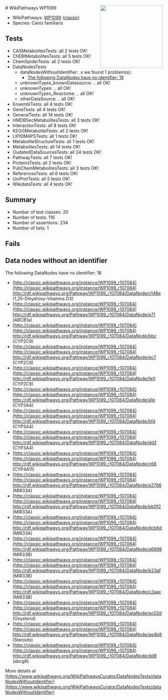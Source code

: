 <img style="float: right; width: 200px" src="https://upload.wikimedia.org/wikipedia/commons/thumb/8/83/Wplogo_with_text_500.png/640px-Wplogo_with_text_500.png" />
# WikiPathways WP1099

* WikiPathways: [WP1099](https://wikipathways.org/pathways/WP1099) ([classic](https://classic.wikipathways.org/instance/WP1099))
* Species: Canis familiaris
## Tests
* CASMetabolitesTests: all 2 tests OK!
* ChEBIMetabolitesTests: all 5 tests OK!
* ChemSpiderTests: all 2 tests OK!
* DataNodesTests
    * dataNodesWithoutIdentifier: .x we found 1 problem(s):
        * [The following DataNodes have no identifier: 18](#8792c498)
    * unknownTypes_knownDatasource: .. all OK!
    * unknownTypes: .. all OK!
    * unknownTypes_Reactome: .. all OK!
    * otherDataSource: .. all OK!
* EnsemblTests: all 4 tests OK!
* GeneTests: all 4 tests OK!
* GeneralTests: all 14 tests OK!
* HMDBSecMetabolitesTests: all 3 tests OK!
* InteractionTests: all 8 tests OK!
* KEGGMetaboliteTests: all 2 tests OK!
* LIPIDMAPSTests: all 1 tests OK!
* MetaboliteStructureTests: all 1 tests OK!
* MetabolitesTests: all 14 tests OK!
* OudatedDataSourcesTests: all 24 tests OK!
* PathwayTests: all 7 tests OK!
* ProteinsTests: all 2 tests OK!
* PubChemMetabolitesTests: all 3 tests OK!
* ReferencesTests: all 6 tests OK!
* UniProtTests: all 5 tests OK!
* WikidataTests: all 4 tests OK!


## Summary

* Number of test classes: 20
* Number of tests: 116
* Number of assertions: 234
* Number of fails: 1

## Fails

<a name="8792c498" />

## Data nodes without an identifier

The following DataNodes have no identifier: 18

* [http://classic.wikipathways.org/instance/WP1099_r107084](http://classic.wikipathways.org/instance/WP1099_r107084) http://rdf.wikipathways.org/Pathway/WP1099_r107084/DataNode/c148e (1,25-Dihydroxy-Vitamins D3)
* [http://classic.wikipathways.org/instance/WP1099_r107084](http://classic.wikipathways.org/instance/WP1099_r107084) http://rdf.wikipathways.org/Pathway/WP1099_r107084/DataNode/e71 (ABCB1a)
* [http://classic.wikipathways.org/instance/WP1099_r107084](http://classic.wikipathways.org/instance/WP1099_r107084) http://rdf.wikipathways.org/Pathway/WP1099_r107084/DataNode/bbc (CYP2C9)
* [http://classic.wikipathways.org/instance/WP1099_r107084](http://classic.wikipathways.org/instance/WP1099_r107084) http://rdf.wikipathways.org/Pathway/WP1099_r107084/DataNode/ec7 (CYP2C9)
* [http://classic.wikipathways.org/instance/WP1099_r107084](http://classic.wikipathways.org/instance/WP1099_r107084) http://rdf.wikipathways.org/Pathway/WP1099_r107084/DataNode/fe0 (CYP2C9)
* [http://classic.wikipathways.org/instance/WP1099_r107084](http://classic.wikipathways.org/instance/WP1099_r107084) http://rdf.wikipathways.org/Pathway/WP1099_r107084/DataNode/a1e (CYP3A4)
* [http://classic.wikipathways.org/instance/WP1099_r107084](http://classic.wikipathways.org/instance/WP1099_r107084) http://rdf.wikipathways.org/Pathway/WP1099_r107084/DataNode/bfd (CYP3A4)
* [http://classic.wikipathways.org/instance/WP1099_r107084](http://classic.wikipathways.org/instance/WP1099_r107084) http://rdf.wikipathways.org/Pathway/WP1099_r107084/DataNode/dd2 (CYP3A4)
* [http://classic.wikipathways.org/instance/WP1099_r107084](http://classic.wikipathways.org/instance/WP1099_r107084) http://rdf.wikipathways.org/Pathway/WP1099_r107084/DataNode/c68 (CYP4A11)
* [http://classic.wikipathways.org/instance/WP1099_r107084](http://classic.wikipathways.org/instance/WP1099_r107084) http://rdf.wikipathways.org/Pathway/WP1099_r107084/DataNode/a2766 (MIR33A)
* [http://classic.wikipathways.org/instance/WP1099_r107084](http://classic.wikipathways.org/instance/WP1099_r107084) http://rdf.wikipathways.org/Pathway/WP1099_r107084/DataNode/bb0f2 (MIR33A)
* [http://classic.wikipathways.org/instance/WP1099_r107084](http://classic.wikipathways.org/instance/WP1099_r107084) http://rdf.wikipathways.org/Pathway/WP1099_r107084/DataNode/dcb6d (MIR33A)
* [http://classic.wikipathways.org/instance/WP1099_r107084](http://classic.wikipathways.org/instance/WP1099_r107084) http://rdf.wikipathways.org/Pathway/WP1099_r107084/DataNode/a6898 (MIR33B)
* [http://classic.wikipathways.org/instance/WP1099_r107084](http://classic.wikipathways.org/instance/WP1099_r107084) http://rdf.wikipathways.org/Pathway/WP1099_r107084/DataNode/b23af (MIR33B)
* [http://classic.wikipathways.org/instance/WP1099_r107084](http://classic.wikipathways.org/instance/WP1099_r107084) http://rdf.wikipathways.org/Pathway/WP1099_r107084/DataNode/c2aac (MIR33B)
* [http://classic.wikipathways.org/instance/WP1099_r107084](http://classic.wikipathways.org/instance/WP1099_r107084) http://rdf.wikipathways.org/Pathway/WP1099_r107084/DataNode/ec02d (Oxysterol)
* [http://classic.wikipathways.org/instance/WP1099_r107084](http://classic.wikipathways.org/instance/WP1099_r107084) http://rdf.wikipathways.org/Pathway/WP1099_r107084/DataNode/ae4b8 (Steroids)
* [http://classic.wikipathways.org/instance/WP1099_r107084](http://classic.wikipathways.org/instance/WP1099_r107084) http://rdf.wikipathways.org/Pathway/WP1099_r107084/DataNode/dd8 (abcg6)


More details at [https://www.wikipathways.org/WikiPathwaysCurator/DataNodesTests/dataNodesWithoutIdentifier](https://www.wikipathways.org/WikiPathwaysCurator/DataNodesTests/dataNodesWithoutIdentifier)

